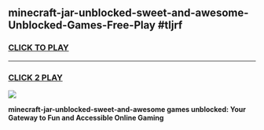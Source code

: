 
## minecraft-jar-unblocked-sweet-and-awesome-Unblocked-Games-Free-Play #tljrf
<h3>
<a href="https://us.freeplayer.one?title=minecraft-jar-unblocked-sweet-and-awesome&ref=9M">CLICK TO PLAY</a></h3>
<hr>

<h3>
<a href="https://us.freeplayer.one?title=minecraft-jar-unblocked-sweet-and-awesome&ref=9M">CLICK 2 PLAY</a>
  
</h3>

<a href="https://us.freeplayer.one?title=minecraft-jar-unblocked-sweet-and-awesome&ref=9M"><img src="https://clearcache.store/games.png"></a>


**minecraft-jar-unblocked-sweet-and-awesome games unblocked: Your Gateway to Fun and Accessible Online Gaming**
